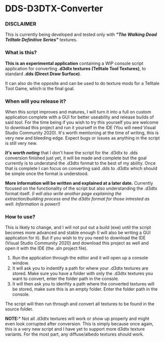 # DDS-D3DTX-Converter

### DISCLAIMER

This is currently being developed and tested only with ***"The Walking Dead Telltale Definitive Series"*** textures.

### What is this?

**This is an experimental application** containing a WIP console script application for converting **.d3dtx textures (Telltale Tool Textures)**, to standard **.dds (Direct Draw Surface)**. 

It can also do the opposite and can be used to do texture mods for a Telltale Tool Game, which is the final goal.

### When will you release it?

When this script improves and matures, I will turn it into a full on custom application complete with a GUI for better useability and release builds of said tool. For the time being if you wish to try this yourself you are welcome to download this project and run it yourself in the IDE (You will need Visual Studio Community 2020). It's worth mentioning at the time of writing, this is very new and bleeding edge. Expect bugs or issues as anything in the script is still very new.

***It's worth noting*** that I don't have the script for the .d3dtx to .dds conversion finished just yet, it will be made and complete but the goal currently is to understand the .d3dtx format to the best of my ability. Once that is complete I can focus on converting said .dds to .d3dtx which should be simple once the format is understood.


**More information will be written and explained at a later date.** Currently focused on the functionality of the script but also understanding the .d3dtx format itself. *(I will also write another page explaining the extraction/building process and the d3dtx format for those intrested as well. Information is power!)*

### How to use?

This is likely to change, and I will not put out a build (exe) until the script becomes more advanced and stable enough (I will also be writing a GUI application for it). But if you wish to try you need to download the IDE (Visual Studio Community 2020) and download this project as well and open it with the IDE (the .sln project file).

1. Run the application through the editor and it will open up a console window. 
2. It will ask you to indentify a path for where your .d3dtx textures are stored. Make sure you have a folder with only the .d3dtx textures you want to convert, enter the folder path in the console.
3. It will then ask you to idenfity a path where the converted textures will be stored, make sure this is an empty folder. Enter the folder path in the console.

The script will then run through and convert all textures to be found in the source folder. 

**NOTE:*** Not all .d3dtx textures will work or show up properly and might even look corrupted after conversion. This is simply because once again, this is a very new script and I have yet to support more d3dtx texture variants. For the most part, any diffuse/albedo textures should work.
